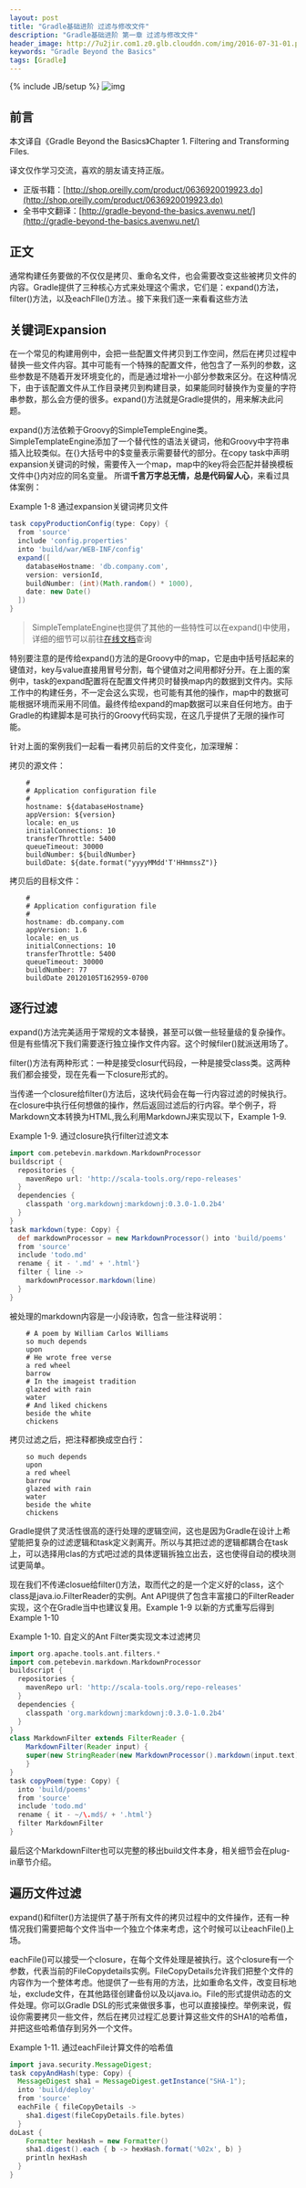```yaml
---
layout: post
title: "Gradle基础进阶 过滤与修改文件"
description: "Gradle基础进阶 第一章 过滤与修改文件"
header_image: http://7u2jir.com1.z0.glb.clouddn.com/img/2016-07-31-01.png
keywords: "Gradle Beyond the Basics"
tags: [Gradle]
---
```

{% include JB/setup %}
![img](http://7u2jir.com1.z0.glb.clouddn.com/img/2016-07-31-01.png)

## 前言

本文译自《Gradle Beyond the Basics》Chapter 1. Filtering and Transforming Files.

译文仅作学习交流，喜欢的朋友请支持正版。

* 正版书籍：[http://shop.oreilly.com/product/0636920019923.do](http://shop.oreilly.com/product/0636920019923.do)
* 全书中文翻译：[http://gradle-beyond-the-basics.avenwu.net/](http://gradle-beyond-the-basics.avenwu.net/)

## 正文

通常构建任务要做的不仅仅是拷贝、重命名文件，也会需要改变这些被拷贝文件的内容。Gradle提供了三种核心方式来处理这个需求，它们是：expand()方法，filter()方法，以及eachFIle()方法.。接下来我们逐一来看看这些方法

## 关键词Expansion

在一个常见的构建用例中，会把一些配置文件拷贝到工作空间，然后在拷贝过程中替换一些文件内容。其中可能有一个特殊的配置文件，他包含了一系列的参数，这些参数是不随着开发环境变化的，而是通过增补一小部分参数来区分。在这种情况下，由于该配置文件从工作目录拷贝到构建目录，如果能同时替换作为变量的字符串参数，那么会方便的很多。expand()方法就是Gradle提供的，用来解决此问题。

expand()方法依赖于Groovy的SimpleTempleEngine类。SimpleTemplateEngine添加了一个替代性的语法关键词，他和Groovy中字符串插入比较类似。在{}大括号中的$变量表示需要替代的部分。在copy task中声明expansion关键词的时候，需要传入一个map，map中的key将会匹配并替换模板文件中{}内对应的同名变量。
所谓**千言万字总无情，总是代码留人心**，来看过具体案例：

Example 1-8 通过expansion关键词拷贝文件

```groovy
task copyProductionConfig(type: Copy) {
  from 'source'
  include 'config.properties'
  into 'build/war/WEB-INF/config'
  expand([
    databaseHostname: 'db.company.com',
    version: versionId,
    buildNumber: (int)(Math.random() * 1000), 
    date: new Date()
  ]) 
}
```

> SimpleTemplateEngine也提供了其他的一些特性可以在expand()中使用，详细的细节可以前往[在线文档](http://docs.groovy-lang.org/latest/html/api/groovy/text/SimpleTemplateEngine.html)查询

特别要注意的是传给expand()方法的是Groovy中的map，它是由中括号括起来的键值对，key与value直接用冒号分割，每个键值对之间用都好分开。在上面的案例中，task的expand配置将在配置文件拷贝时替换map内的数据到文件内。实际工作中的构建任务，不一定会这么实现，也可能有其他的操作，map中的数据可能根据环境而采用不同值。最终传给expand的map数据可以来自任何地方。由于Gradle的构建脚本是可执行的Groovy代码实现，在这几乎提供了无限的操作可能。

针对上面的案例我们一起看一看拷贝前后的文件变化，加深理解：

拷贝的源文件：

```
    #
    # Application configuration file
    #
    hostname: ${databaseHostname}
    appVersion: ${version}
    locale: en_us
    initialConnections: 10
    transferThrottle: 5400
    queueTimeout: 30000
    buildNumber: ${buildNumber}
    buildDate: ${date.format("yyyyMMdd'T'HHmmssZ")}
```

拷贝后的目标文件：

```
    #
    # Application configuration file
    #
    hostname: db.company.com
    appVersion: 1.6
    locale: en_us
    initialConnections: 10
    transferThrottle: 5400
    queueTimeout: 30000
    buildNumber: 77
    buildDate 20120105T162959-0700
```

## 逐行过滤

expand()方法完美适用于常规的文本替换，甚至可以做一些轻量级的复杂操作。但是有些情况下我们需要逐行独立操作文件内容。这个时候filer()就派送用场了。

filter()方法有两种形式：一种是接受closur代码段，一种是接受class类。这两种我们都会接受，现在先看一下closure形式的。

当传递一个closure给filter()方法后，这块代码会在每一行内容过滤的时候执行。在closure中执行任何想做的操作，然后返回过滤后的行内容。举个例子，将Markdown文本转换为HTML,我么利用MarkdownJ来实现以下，Example 1-9.

Example 1-9. 通过closure执行filter过滤文本

```groovy
import com.petebevin.markdown.MarkdownProcessor
buildscript {
  repositories {
    mavenRepo url: 'http://scala-tools.org/repo-releases'
  }
  dependencies {
    classpath 'org.markdownj:markdownj:0.3.0-1.0.2b4'
  } 
}
task markdown(type: Copy) {
  def markdownProcessor = new MarkdownProcessor() into 'build/poems'
  from 'source'
  include 'todo.md'
  rename { it - '.md' + '.html'}
  filter { line ->
    markdownProcessor.markdown(line)
  }
}
```

被处理的markdown内容是一小段诗歌，包含一些注释说明：

```
    # A poem by William Carlos Williams
    so much depends
    upon
    # He wrote free verse
    a red wheel
    barrow
    # In the imageist tradition
    glazed with rain
    water
    # And liked chickens
    beside the white
    chickens
```

拷贝过滤之后，把注释都换成空白行：

```
    so much depends
    upon
    a red wheel
    barrow
    glazed with rain
    water
    beside the white
    chickens
```

Gradle提供了灵活性很高的逐行处理的逻辑空间，这也是因为Gradle在设计上希望能把复杂的过滤逻辑和task定义剥离开。所以与其把过滤的逻辑都耦合在task上，可以选择用clas的方式吧过滤的具体逻辑拆独立出去，这也使得自动的模块测试更简单。

现在我们不传递closue给filter()方法，取而代之的是一个定义好的class，这个class是java.io.FilterReader的实例。Ant API提供了包含丰富接口的FilterReader实现，这个在Gradle当中也建议复用。Example 1-9 以新的方式重写后得到Example 1-10

Example 1-10. 自定义的Ant Filter类实现文本过滤拷贝

```groovy
import org.apache.tools.ant.filters.*
import com.petebevin.markdown.MarkdownProcessor
buildscript {
  repositories {
    mavenRepo url: 'http://scala-tools.org/repo-releases'
  }
  dependencies {
    classpath 'org.markdownj:markdownj:0.3.0-1.0.2b4'
  } 
}
class MarkdownFilter extends FilterReader { 
    MarkdownFilter(Reader input) {
    super(new StringReader(new MarkdownProcessor().markdown(input.text))) 
    }
}
task copyPoem(type: Copy) {
  into 'build/poems'
  from 'source'
  include 'todo.md'
  rename { it - ~/\.md$/ + '.html'}
  filter MarkdownFilter
}
```

最后这个MarkdownFilter也可以完整的移出build文件本身，相关细节会在plug-in章节介绍。

## 遍历文件过滤

expand()和filter()方法提供了基于所有文件的拷贝过程中的文件操作，还有一种情况我们需要把每个文件当中一个独立个体来考虑，这个时候可以让eachFile()上场。

eachFile()可以接受一个closure，在每个文件处理是被执行。这个closure有一个参数，代表当前的FileCopydetails实例。FileCopyDetails允许我们把整个文件的内容作为一个整体考虑。他提供了一些有用的方法，比如重命名文件，改变目标地址，exclude文件，在其他路径创建备份以及以java.io。File的形式提供动态的文件处理。你可以Gradle DSL的形式来做很多事，也可以直接操控。举例来说，假设你需要拷贝一些文件，然后在拷贝过程汇总要计算这些文件的SHA1的哈希值，并把这些哈希值存到另外一个文件。

Example 1-11. 通过eachFile计算文件的哈希值

```groovy
import java.security.MessageDigest; 
task copyAndHash(type: Copy) {
  MessageDigest sha1 = MessageDigest.getInstance("SHA-1");
  into 'build/deploy'
  from 'source'
  eachFile { fileCopyDetails ->
    sha1.digest(fileCopyDetails.file.bytes)
  }
doLast {
    Formatter hexHash = new Formatter() 
    sha1.digest().each { b -> hexHash.format('%02x', b) } 
    println hexHash
  } 
}
```